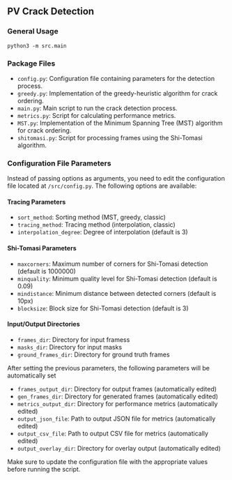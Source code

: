 
## PV Crack Detection
### General Usage
`python3 -m src.main`


### Package Files

* `config.py`: Configuration file containing parameters for the detection process.
* `greedy.py`: Implementation of the greedy-heuristic algorithm for crack ordering.
* `main.py`: Main script to run the crack detection process.
* `metrics.py`: Script for calculating performance metrics.
* `MST.py`: Implementation of the Minimum Spanning Tree (MST) algorithm for crack ordering.
* `shitomasi.py`: Script for processing frames using the Shi-Tomasi algorithm.


### Configuration File Parameters
Instead of passing options as arguments, you need to edit the configuration file located at `/src/config.py`. The following options are available:

#### Tracing Parameters
* `sort_method`: Sorting method (MST, greedy, classic)
* `tracing_method`: Tracing method (interpolation, classic)
* `interpolation_degree`: Degree of interpolation (default is 3)

#### Shi-Tomasi Parameters
* `maxcorners`: Maximum number of corners for Shi-Tomasi detection (default is 1000000)
* `minquality`: Minimum quality level for Shi-Tomasi detection (default is 0.09)
* `mindistance`: Minimum distance between detected corners (default is 10px)
* `blocksize`: Block size for Shi-Tomasi detection (default is 3)

#### Input/Output Directories
* `frames_dir`: Directory for input framess
* `masks_dir`: Directory for input masks
* `ground_frames_dir`: Directory for ground truth frames

After setting the previous parameters, the following parameters will be automatically set
* `frames_output_dir`: Directory for output frames (automatically edited)
* `gen_frames_dir`: Directory for generated frames (automatically edited)
* `metrics_output_dir`: Directory for performance metrics (automatically edited)
* `output_json_file`: Path to output JSON file for metrics (automatically edited)
* `output_csv_file`: Path to output CSV file for metrics (automatically edited)
* `output_overlay_dir`: Directory for overlay output (automatically edited)

Make sure to update the configuration file with the appropriate values before running the script.